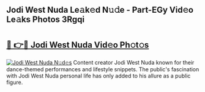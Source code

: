 ## Jodi West Nuda Le𝚊k𝚎d N𝚞𝚍e - Part-EGy Vid𝚎o Le𝚊ks Photos 3Rgqi

# <h2><a href="http://fbbpqi7.evod.top/?m=Jodi+West+Nuda">🔗 👉🔴 Jodi West Nuda Vid𝚎o Ph𝚘t𝚘s</a></h2>

[![Jodi West Nuda N𝚞d𝚎s](https://i.imgur.com/8V9OHl7.gif)](http://fbbpqi7.evod.top/?m=Jodi+West+Nuda)
Content creator Jodi West Nuda known for their dance-themed performances and lifestyle snippets. The public's fascination with Jodi West Nuda personal life has only added to his allure as a public figure. 
